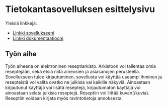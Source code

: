 # Tietokantasovelluksen esittelysivu

Yleisiä linkkejä:

* [Linkki sovellukseeni](https://vankari.users.cs.helsinki.fi/reseptiarkisto/)
* [Linkki dokumentaatiooni](https://github.com/Footless/Tsoha-Bootstrap/blob/master/doc/dokumentaatio.pdf)

## Työn aihe

Työn aiheena on elektroninen reseptiarkisto. Arkistoon voi tallentaa omia reseptejään, sekä etsiä niitä aineosien ja asiasanojen perusteella. Sovellukseen tulee kirjautuminen, sovellusta voi käyttää useampi ihminen ja resepteistä voi valita ovatko ne julkisia vai kaikille näkyviä. Ainoastaan kirjautunut käyttäjä voi lisätä reseptejä, kirjautumaton käyttäjä voi ainoastaan selata julkisia reseptejä. Reseptiin voi liittää kuvan(/kuvia). Reseptiin voidaan kirjata myös ravintotietoja annoksesta.

